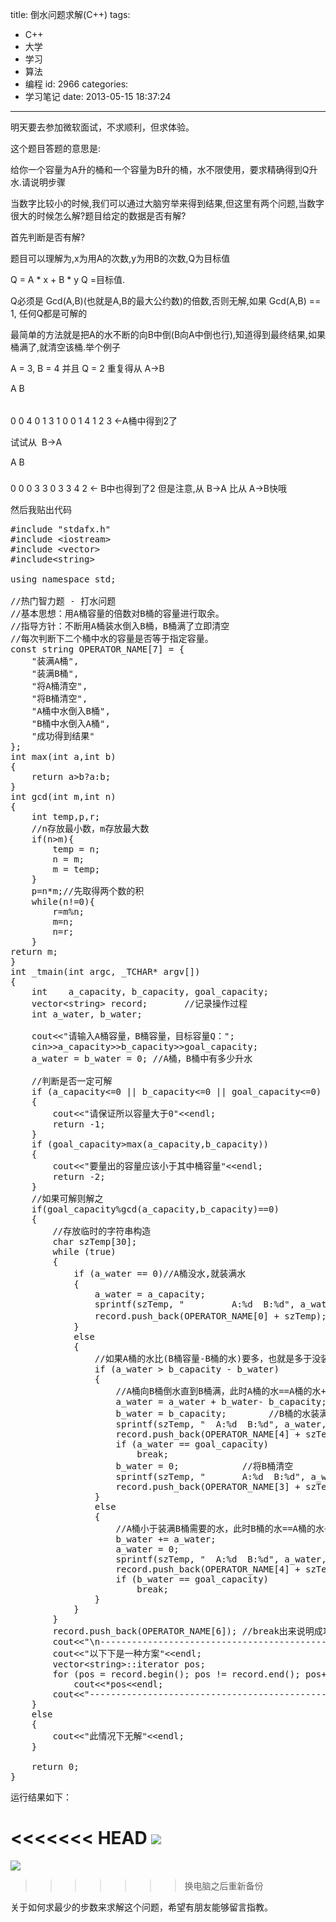 title: 倒水问题求解(C++)
tags:
  - C++
  - 大学
  - 学习
  - 算法
  - 编程
id: 2966
categories:
  - 学习笔记
date: 2013-05-15 18:37:24
---

明天要去参加微软面试，不求顺利，但求体验。

这个题目答题的意思是:

给你一个容量为A升的桶和一个容量为B升的桶，水不限使用，要求精确得到Q升水.请说明步骤

当数字比较小的时候,我们可以通过大脑穷举来得到结果,但这里有两个问题,当数字很大的时候怎么解?题目给定的数据是否有解?

首先判断是否有解?

题目可以理解为,x为用A的次数,y为用B的次数,Q为目标值

Q = A * x + B * y
Q =目标值.

Q必须是 Gcd(A,B)(也就是A,B的最大公约数)的倍数,否则无解,如果 Gcd(A,B) == 1, 任何Q都是可解的

最简单的方法就是把A的水不断的向B中倒(B向A中倒也行),知道得到最终结果,如果桶满了,就清空该桶.举个例子

A = 3, B = 4 并且 Q = 2
重复得从 A-&gt;B

A B
######
0 0
4 0
1 3
1 0
0 1
4 1
2 3 &lt;-A桶中得到2了

试试从  B-&gt;A

A B
#####
0 0
0 3
3 0
3 3
4 2 &lt;- B中也得到了2
但是注意,从 B-&gt;A 比从 A-&gt;B快哦

然后我贴出代码
<pre class="lang:default decode:true">#include "stdafx.h"
#include &lt;iostream&gt;
#include &lt;vector&gt;
#include&lt;string&gt;

using namespace std;

//热门智力题 - 打水问题
//基本思想：用A桶容量的倍数对B桶的容量进行取余。
//指导方针：不断用A桶装水倒入B桶，B桶满了立即清空
//每次判断下二个桶中水的容量是否等于指定容量。
const string OPERATOR_NAME[7] = {
	"装满A桶",
	"装满B桶",
	"将A桶清空",
	"将B桶清空",
	"A桶中水倒入B桶",
	"B桶中水倒入A桶",
	"成功得到结果"
};
int max(int a,int b)
{
	return a&gt;b?a:b;
}
int gcd(int m,int n)
{
	int temp,p,r;
	//n存放最小数，m存放最大数
	if(n&gt;m){
		temp = n;
		n = m;
		m = temp;
	}
	p=n*m;//先取得两个数的积
	while(n!=0){
		r=m%n;
		m=n;
		n=r;
	}
return m;
}
int _tmain(int argc, _TCHAR* argv[])
{
	int    a_capacity, b_capacity, goal_capacity;
	vector&lt;string&gt; record;       //记录操作过程
	int a_water, b_water;

	cout&lt;&lt;"请输入A桶容量，B桶容量，目标容量Q：";
	cin&gt;&gt;a_capacity&gt;&gt;b_capacity&gt;&gt;goal_capacity;
	a_water = b_water = 0; //A桶，B桶中有多少升水

	//判断是否一定可解
	if (a_capacity&lt;=0 || b_capacity&lt;=0 || goal_capacity&lt;=0)
	{
		cout&lt;&lt;"请保证所以容量大于0"&lt;&lt;endl;
		return -1;
	}
	if (goal_capacity&gt;max(a_capacity,b_capacity))
	{
		cout&lt;&lt;"要量出的容量应该小于其中桶容量"&lt;&lt;endl;
		return -2;
	}
	//如果可解则解之
	if(goal_capacity%gcd(a_capacity,b_capacity)==0)
	{
		//存放临时的字符串构造
		char szTemp[30];
		while (true)
		{
			if (a_water == 0)//A桶没水,就装满水
			{
				a_water = a_capacity;
				sprintf(szTemp, "         A:%d  B:%d", a_water, b_water);
				record.push_back(OPERATOR_NAME[0] + szTemp);//先填满 A桶
			}
			else
			{
				//如果A桶的水比(B桶容量-B桶的水)要多，也就是多于没装满的B桶空出来的部分，A桶会剩下
				if (a_water &gt; b_capacity - b_water)
				{
					//A桶向B桶倒水直到B桶满，此时A桶的水==A桶的水+B桶的水-B桶容量
					a_water = a_water + b_water- b_capacity;
					b_water = b_capacity;		 //B桶的水装满了
					sprintf(szTemp, "  A:%d  B:%d", a_water, b_water); 
					record.push_back(OPERATOR_NAME[4] + szTemp);//A-&gt;B	
					if (a_water == goal_capacity)
						break;
					b_water = 0;			//将B桶清空
					sprintf(szTemp, "       A:%d  B:%d", a_water, b_water); 
					record.push_back(OPERATOR_NAME[3] + szTemp);
				}
				else
				{
					//A桶小于装满B桶需要的水，此时B桶的水==A桶的水+B桶的水
					b_water += a_water;	
					a_water = 0;
					sprintf(szTemp, "  A:%d  B:%d", a_water, b_water);
					record.push_back(OPERATOR_NAME[4] + szTemp);//A-&gt;B
					if (b_water == goal_capacity) 
						break;
				}
			}
		}
		record.push_back(OPERATOR_NAME[6]);	//break出来说明成功了
		cout&lt;&lt;"\n---------------------------------------------------"&lt;&lt;endl;
		cout&lt;&lt;"以下下是一种方案"&lt;&lt;endl;
		vector&lt;string&gt;::iterator pos;
		for (pos = record.begin(); pos != record.end(); pos++)
			cout&lt;&lt;*pos&lt;&lt;endl;
		cout&lt;&lt;"---------------------------------------------------"&lt;&lt;endl;
	}
	else
	{
		cout&lt;&lt;"此情况下无解"&lt;&lt;endl;
	}

	return 0;
}</pre>
运行结果如下：

<<<<<<< HEAD
[![]({{BASE_PATH}}/images/9b3722c45b95afd3637b0726db13912e2f203ff3.png)](http://leaverimage.b0.upaiyun.com/36055_o.png)
=======
[![](/images/9b3722c45b95afd3637b0726db13912e2f203ff3.png)](http://leaverimage.b0.upaiyun.com/36055_o.png)
>>>>>>> 换电脑之后重新备份

关于如何求最少的步数来求解这个问题，希望有朋友能够留言指教。